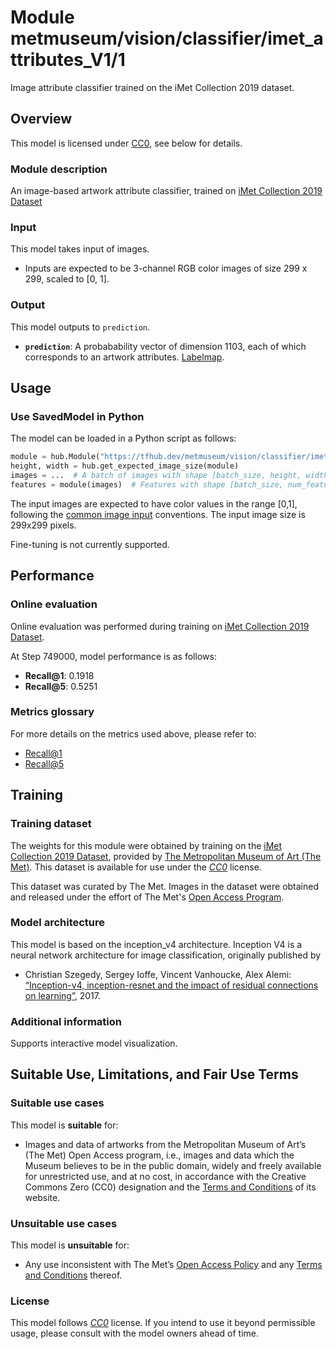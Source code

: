 # Module metmuseum/vision/classifier/imet_attributes_V1/1
Image attribute classifier trained on the iMet Collection 2019 dataset.


<!-- dataset: imet-collection-2019 -->
<!-- asset-path: legacy -->
<!-- task: image-classification-logits-->
<!-- network-architecture: inception-v4 -->
<!-- fine-tunable: false -->
<!-- format: hub -->
<!-- interactive-model-name: imet_attribute_classifier -->
<!-- license: custom -->

## Overview

This model is licensed under
[CC0](https://creativecommons.org/share-your-work/public-domain/cc0/), see below
for details.

### Module description

An image-based artwork attribute classifier, trained on
[iMet Collection 2019 Dataset](https://arxiv.org/pdf/1906.00901.pdf)

### Input

This model takes input of images.

*   Inputs are expected to be 3-channel RGB color images of size 299 x 299,
    scaled to [0, 1].

### Output

This model outputs to `prediction`.

*   **`prediction`**: A probabability vector of dimension 1103, each of which
    corresponds to an artwork attributes.
    [Labelmap](https://www.gstatic.com/aihub/tfhub/labelmaps/imetv1_labelmap.csv).

## Usage

### Use SavedModel in Python

The model can be loaded in a Python script as follows:

```python
module = hub.Module("https://tfhub.dev/metmuseum/vision/classifier/imet_attributes_V1/1")
height, width = hub.get_expected_image_size(module)
images = ...  # A batch of images with shape [batch_size, height, width, 3].
features = module(images)  # Features with shape [batch_size, num_features].
```

The input images are expected to have color values in the range [0,1], following
the
[common image input](https://www.tensorflow.org/hub/common_signatures/images#input)
conventions. The input image size is 299x299 pixels.

Fine-tuning is not currently supported.

## Performance

### Online evaluation

Online evaluation was performed during training on
[iMet Collection 2019 Dataset](https://arxiv.org/pdf/1906.00901.pdf).

At Step 749000, model performance is as follows:

*   **Recall@1**: 0.1918
*   **Recall@5**: 0.5251

### Metrics glossary

For more details on the metrics used above, please refer to:

*   [Recall@1](https://www.tensorflow.org/api_docs/python/tf/compat/v1/metrics/recall_at_k)
*   [Recall@5](https://www.tensorflow.org/api_docs/python/tf/compat/v1/metrics/recall_at_k)

## Training

### Training dataset

The weights for this module were obtained by training on the
[iMet Collection 2019 Dataset](https://arxiv.org/pdf/1906.00901.pdf), provided
by [The Metropolitan Museum of Art (The Met)](https://www.metmuseum.org/). This
dataset is available for use under the
*[CC0](https://creativecommons.org/share-your-work/public-domain/cc0/)* license.

This dataset was curated by The Met. Images in the dataset were obtained and
released under the effort of The Met's
[Open Access Program](https://www.metmuseum.org/about-the-met/policies-and-documents/open-access).

### Model architecture

This model is based on the inception_v4 architecture. Inception V4 is a neural
network architecture for image classification, originally published by

*   Christian Szegedy, Sergey Ioffe, Vincent Vanhoucke, Alex Alemi:
    [“Inception-v4, inception-resnet and the impact of residual connections on
    learning”](https://arxiv.org/abs/1602.07261), 2017.

### Additional information

Supports interactive model visualization.

## Suitable Use, Limitations, and Fair Use Terms

### Suitable use cases

This model is **suitable** for:

*   Images and data of artworks from the Metropolitan Museum of Art’s (The Met)
    Open Access program, i.e., images and data which the Museum believes to be
    in the public domain, widely and freely available for unrestricted use, and
    at no cost, in accordance with the Creative Commons Zero (CC0) designation
    and the
    [Terms and Conditions](https://www.metmuseum.org/information/terms-and-conditions)
    of its website.

### Unsuitable use cases

This model is **unsuitable** for:

*   Any use inconsistent with The Met’s
    [Open Access Policy](https://www.metmuseum.org/about-the-met/policies-and-documents/image-resources)
    and any
    [Terms and Conditions](https://www.metmuseum.org/information/terms-and-conditions)
    thereof.

### License

This model follows
*[CC0](https://creativecommons.org/share-your-work/public-domain/cc0/)* license.
If you intend to use it beyond permissible usage, please consult with the model
owners ahead of time.
